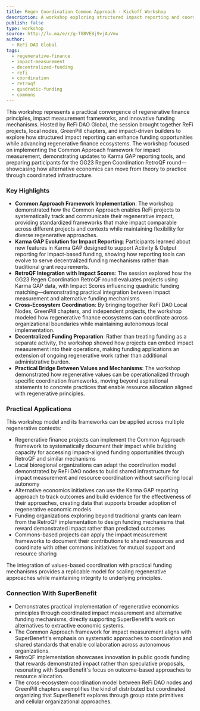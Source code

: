 ```yaml
---
title: Regen Coordination Common Approach - Kickoff Workshop
description: A workshop exploring structured impact reporting and coordination frameworks for regenerative finance projects, featuring the Common Approach framework, Karma GAP reporting tools, and RetroQF implementation.
publish: false
type: workshop
source: http://lu.ma/e/r/g-T8BVEBj9vjAuVnw
author:
  - ReFi DAO Global
tags:
  - regenerative-finance
  - impact-measurement
  - decentralized-funding
  - refi
  - coordination
  - retroqf
  - quadratic-funding
  - commons
---
```


This workshop represents a practical convergence of regenerative finance principles, impact measurement frameworks, and innovative funding mechanisms. Hosted by ReFi DAO Global, the session brought together ReFi projects, local nodes, GreenPill chapters, and impact-driven builders to explore how structured impact reporting can enhance funding opportunities while advancing regenerative finance ecosystems. The workshop focused on implementing the Common Approach framework for impact measurement, demonstrating updates to Karma GAP reporting tools, and preparing participants for the GG23 Regen Coordination RetroQF round—showcasing how alternative economics can move from theory to practice through coordinated infrastructure.

### Key Highlights
- **Common Approach Framework Implementation**: The workshop demonstrated how the Common Approach enables ReFi projects to systematically track and communicate their regenerative impact, providing standardized frameworks that make impact comparable across different projects and contexts while maintaining flexibility for diverse regenerative approaches.
- **Karma GAP Evolution for Impact Reporting**: Participants learned about new features in Karma GAP designed to support Activity & Output reporting for impact-based funding, showing how reporting tools can evolve to serve decentralized funding mechanisms rather than traditional grant requirements.
- **RetroQF Integration with Impact Scores**: The session explored how the GG23 Regen Coordination RetroQF round evaluates projects using Karma GAP data, with Impact Scores influencing quadratic funding matching—demonstrating practical integration between impact measurement and alternative funding mechanisms.
- **Cross-Ecosystem Coordination**: By bringing together ReFi DAO Local Nodes, GreenPill chapters, and independent projects, the workshop modeled how regenerative finance ecosystems can coordinate across organizational boundaries while maintaining autonomous local implementation.
- **Decentralized Funding Preparation**: Rather than treating funding as a separate activity, the workshop showed how projects can embed impact measurement into their operations, making funding applications an extension of ongoing regenerative work rather than additional administrative burden.
- **Practical Bridge Between Values and Mechanisms**: The workshop demonstrated how regenerative values can be operationalized through specific coordination frameworks, moving beyond aspirational statements to concrete practices that enable resource allocation aligned with regenerative principles.

### Practical Applications

This workshop model and its frameworks can be applied across multiple regenerative contexts:

- Regenerative finance projects can implement the Common Approach framework to systematically document their impact while building capacity for accessing impact-aligned funding opportunities through RetroQF and similar mechanisms
- Local bioregional organizations can adapt the coordination model demonstrated by ReFi DAO nodes to build shared infrastructure for impact measurement and resource coordination without sacrificing local autonomy
- Alternative economics initiatives can use the Karma GAP reporting approach to track outcomes and build evidence for the effectiveness of their approaches, creating data that supports broader adoption of regenerative economic models
- Funding organizations exploring beyond traditional grants can learn from the RetroQF implementation to design funding mechanisms that reward demonstrated impact rather than predicted outcomes
- Commons-based projects can apply the impact measurement frameworks to document their contributions to shared resources and coordinate with other commons initiatives for mutual support and resource sharing

The integration of values-based coordination with practical funding mechanisms provides a replicable model for scaling regenerative approaches while maintaining integrity to underlying principles.

### Connection With SuperBenefit

- Demonstrates practical implementation of regenerative economics principles through coordinated impact measurement and alternative funding mechanisms, directly supporting SuperBenefit's work on alternatives to extractive economic systems.
- The Common Approach framework for impact measurement aligns with SuperBenefit's emphasis on systematic approaches to coordination and shared standards that enable collaboration across autonomous organizations.
- RetroQF implementation showcases innovation in public goods funding that rewards demonstrated impact rather than speculative proposals, resonating with SuperBenefit's focus on outcome-based approaches to resource allocation.
- The cross-ecosystem coordination model between ReFi DAO nodes and GreenPill chapters exemplifies the kind of distributed but coordinated organizing that SuperBenefit explores through group state primitives and cellular organizational approaches.